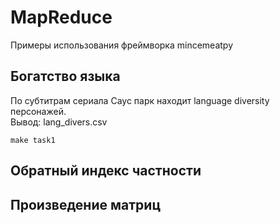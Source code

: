 # MapReduce
Примеры использования фреймворка mincemeatpy

## Богатство языка
По субтитрам сериала Саус парк находит language diversity персонажей.  
Вывод: lang_divers.csv

```console
make task1
```

## Обратный индекс частности

## Произведение матриц